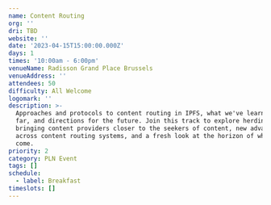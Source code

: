 ```yaml
---
name: Content Routing
org: ''
dri: TBD
website: ''
date: '2023-04-15T15:00:00.000Z'
days: 1
times: '10:00am - 6:00pm'
venueName: Radisson Grand Place Brussels
venueAddress: ''
attendees: 50
difficulty: All Welcome
logomark: ''
description: >-
  Approaches and protocols to content routing in IPFS, what we've learned so
  far, and directions for the future. Join this track to explore herding CIDs,
  bringing content providers closer to the seekers of content, new advances
  across content routing systems, and a fresh look at the horizon of what's to
  come.
priority: 2
category: PLN Event
tags: []
schedule:
  - label: Breakfast
timeslots: []
---
```












